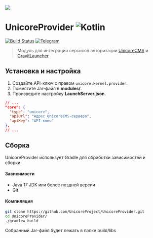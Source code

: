 <img src="https://github.com/UnicoreProject/UnicoreProvider/blob/main/unicoreprovider.png?raw=true" />

# UnicoreProvider ![Kotlin](https://img.shields.io/badge/-Kotlin-05122A?style=flat&logo=Kotlin&logoColor=FFA518)&nbsp;
[![Build Status](https://github.com/UnicoreProject/UnicoreProvider/actions/workflows/gradle.yml/badge.svg)](https://github.com/UnicoreProject/UnicoreProvider/actions)
[![Telegram](https://img.shields.io/endpoint?style=social&url=https://runkit.io/damiankrawczyk/telegram-badge/branches/master?url=https://t.me/unicore_project)](https://t.me/zirconiacms)

> Модуль для интеграции серсисов авторизации [UnicoreCMS](https://unicorecms.ru) и [GravitLauncher](https://github.com/GravitLauncher/Launcher)

## Установка и настройка
1. Создайте API-ключ с правом `unicore.kernel.provider`.
2. Поместите Jar-файл в **modules/**.
3. Произведите настройку **LaunchServer.json**.

```json
// ...
"core": {
  "type": "unicore",
  "apiUrl": "Адрес UnicoreCMS-сервера",
  "apiKey": "API-ключ"
},
// ...
```

## Сборка
UnicoreProvider использует Gradle для обработки зависимостей и сборки.

#### Зависимости
* Java 17 JDK или более поздней версии
* Git

#### Компиляция
```sh
git clone https://github.com/UnicoreProject/UnicoreProvider.git
cd UnicoreProvider/
./gradlew build
```

Собранный Jar-файл будет лежать в папке build/libs
